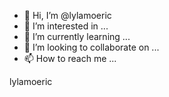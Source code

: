 - 👋 Hi, I’m @lylamoeric
- 👀 I’m interested in ...
- 🌱 I’m currently learning ...
- 💞️ I’m looking to collaborate on ...
- 📫 How to reach me ...

<!---
lylamoeric/lylamoeric is a ✨ special ✨ repository because its `README.md` (this file) appears on your GitHub profile.
You can click the Preview link to take a look at your changes.
--->lylamoeric
